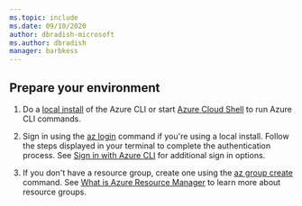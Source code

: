 ```yaml
---
ms.topic: include
ms.date: 09/10/2020
author: dbradish-microsoft
ms.author: dbradish
manager: barbkess
---
```


## Prepare your environment

1. Do a [local install](install-azure-cli.md) of the Azure CLI or start [Azure Cloud Shell](start-azure-cloud-shell.md) to run Azure CLI commands.

1. Sign in using the [az login](/cli/azure/reference-index#az-login) command if you're using a local install.  Follow the steps displayed in your terminal to complete the authentication process.  See [Sign in with Azure CLI](authenticate-azure-cli.md) for additional sign in options.
1. If you don't have a resource group, create one using the [az group create](/cli/azure/group#az-group-create) command.  See [What is Azure Resource Manager](/azure/azure-resource-manager/management/overview) to learn more about resource groups.

